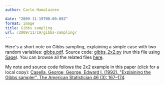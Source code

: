 ```yaml
---
author: Carlo Hamalainen

date: "2009-11-19T00:00:00Z"
format: image
title: Gibbs sampling
url: /2009/11/19/gibbs-sampling/
---
```

Here's a short note on Gibbs sampling, explaining a simple case with two random variables: [gibbs.pdf](/stuff/gibbs/gibbs.pdf). Source code: [gibbs_2x2.py](/stuff/gibbs/gibbs_2x2.py) (run this file using [Sage](http://sagemath.org)). You can browse all the related files [here](/stuff/gibbs/).

My note and source code follows the 2x2 example in this paper (click for a local copy):
[Casella, George; George, Edward I. (1992). "Explaining the Gibbs sampler". The American Statistician 46 (3): 167–174](/stuff/gibbs/Casella_George_Explaining_the_Gibbs_Sampler_1992.pdf).
